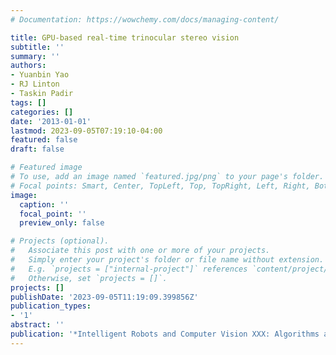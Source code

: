 ```yaml
---
# Documentation: https://wowchemy.com/docs/managing-content/

title: GPU-based real-time trinocular stereo vision
subtitle: ''
summary: ''
authors:
- Yuanbin Yao
- RJ Linton
- Taskin Padir
tags: []
categories: []
date: '2013-01-01'
lastmod: 2023-09-05T07:19:10-04:00
featured: false
draft: false

# Featured image
# To use, add an image named `featured.jpg/png` to your page's folder.
# Focal points: Smart, Center, TopLeft, Top, TopRight, Left, Right, BottomLeft, Bottom, BottomRight.
image:
  caption: ''
  focal_point: ''
  preview_only: false

# Projects (optional).
#   Associate this post with one or more of your projects.
#   Simply enter your project's folder or file name without extension.
#   E.g. `projects = ["internal-project"]` references `content/project/deep-learning/index.md`.
#   Otherwise, set `projects = []`.
projects: []
publishDate: '2023-09-05T11:19:09.399856Z'
publication_types:
- '1'
abstract: ''
publication: '*Intelligent Robots and Computer Vision XXX: Algorithms and Techniques*'
---
```

